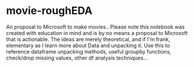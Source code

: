 # movie-roughEDA
An proposal to Microsoft to make movies..
Please note this notebook was created with education in mind and is by no means a proposal to Microsoft that is actionable.
The ideas are merely theoretical, and if I'm frank, elementary as I learn more about Data and unpacking it.
Use this to reference dataframe unpacking methods, useful groupby functions, check/drop missing values, other df analysis techniques...
